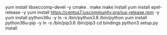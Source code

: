 yum install libseccomp-devel -y
cmake .
make
make install
yum install epel-release -y
yum install https://centos7.iuscommunity.org/ius-release.rpm -y
yum install python36u -y
ln -s /bin/python3.6 /bin/python
yum install python36u-pip -y
ln -s /bin/pip3.6 /bin/pip3
cd bindings
python3 setup.py install
